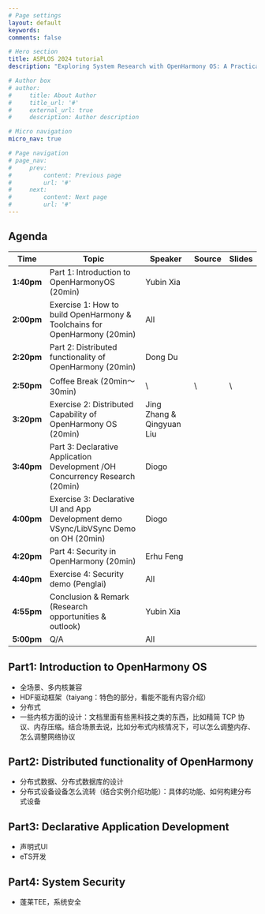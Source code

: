 ```yaml
---
# Page settings
layout: default
keywords:
comments: false

# Hero section
title: ASPLOS 2024 tutorial
description: "Exploring System Research with OpenHarmony OS: A Practical Tutorial"

# Author box
# author:
#     title: About Author
#     title_url: '#'
#     external_url: true
#     description: Author description

# Micro navigation
micro_nav: true

# Page navigation
# page_nav:
#     prev:
#         content: Previous page
#         url: '#'
#     next:
#         content: Next page
#         url: '#'
---
```


## Agenda

| Time   | Topic                                                        | Speaker              | Source | Slides |
|--------|--------------------------------------------------------------|----------------------|-------------|--------|
| **1:40pm** | Part 1: Introduction to OpenHarmonyOS (20min)               | Yubin Xia            |             |        |
| **2:00pm** | Exercise 1: How to build OpenHarmony & Toolchains for OpenHarmony (20min) | All |             |        |
| **2:20pm** | Part 2: Distributed functionality of OpenHarmony (20min)    | Dong Du              |             |        |
| **2:50pm** | Coffee Break (20min～30min)                                  | \ | \ | \ |
| **3:20pm** | Exercise 2: Distributed Capability of OpenHarmony OS (20min) | Jing Zhang & Qingyuan Liu |       |        |
| **3:40pm** | Part 3: Declarative Application Development /OH Concurrency Research (20min) | Diogo |             |        |
| **4:00pm** | Exercise 3: Declarative UI and App Development demo VSync/LibVSync Demo on OH (20min) | Diogo | |        |
| **4:20pm** | Part 4: Security in OpenHarmony (20min)                     | Erhu Feng            |             |        |
| **4:40pm** | Exercise 4: Security demo (Penglai)                          | All                  |             |        |
| **4:55pm** | Conclusion & Remark (Research opportunities & outlook)      | Yubin Xia            |             |        |
| **5:00pm** | Q/A                                                          | All                  |             |        |

## Part1: Introduction to OpenHarmony OS
- 全场景、多内核兼容
- HDF驱动框架（taiyang：特色的部分，看能不能有内容介绍）
- 分布式
- 一些内核方面的设计：文档里面有些黑科技之类的东西，比如精简 TCP 协议、内存压缩。结合场景去说，比如分布式内核情况下，可以怎么调整内存、怎么调整网络协议

## Part2: Distributed functionality of OpenHarmony
- 分布式数据、分布式数据库的设计
- 分布式设备设备怎么流转（结合实例介绍功能）：具体的功能、如何构建分布式设备

## Part3: Declarative Application Development
- 声明式UI
- eTS开发

## Part4: System Security
- 蓬莱TEE，系统安全
